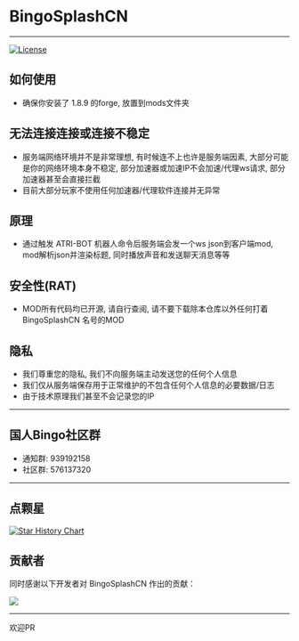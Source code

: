 # BingoSplashCN

---

[![License](https://img.shields.io/github/license/Sn0wo2/BingoSplashCN.svg?style=flat-square&logo=gnu)](https://raw.githubusercontent.com/Sn0wo2/BingoSplashCN/main/LICENSE)

## 如何使用

- 确保你安装了 1.8.9 的forge, 放置到mods文件夹

## 无法连接连接或连接不稳定

- 服务端网络环境并不是非常理想, 有时候连不上也许是服务端因素, 大部分可能是你的网络环境本身不稳定, 部分加速器或加速IP不会加速/代理ws请求,
  部分加速器甚至会直接拦截
- 目前大部分玩家不使用任何加速器/代理软件连接并无异常

## 原理

- 通过触发 ATRI-BOT 机器人命令后服务端会发一个ws json到客户端mod, mod解析json并渲染标题, 同时播放声音和发送聊天消息等等

## 安全性(RAT)

- MOD所有代码均已开源, 请自行查阅, 请不要下载除本仓库以外任何打着 BingoSplashCN 名号的MOD

## 隐私

- 我们尊重您的隐私, 我们不向服务端主动发送您的任何个人信息
- 我们仅从服务端保存用于正常维护的不包含任何个人信息的必要数据/日志
- 由于技术原理我们甚至不会记录您的IP

---

## 国人Bingo社区群

- 通知群: 939192158
- 社区群: 576137320

---

## 点颗星

<a href="https://star-history.com/#Sn0wo2/BingoSplashCN&Date">
 <picture>
   <source media="(prefers-color-scheme: dark)" srcset="https://api.star-history.com/svg?repos=Sn0wo2/BingoSplashCN&type=Date&theme=dark" />
   <source media="(prefers-color-scheme: light)" srcset="https://api.star-history.com/svg?repos=Sn0wo2/BingoSplashCN&type=Date" />
   <img alt="Star History Chart" src="https://api.star-history.com/svg?repos=Sn0wo2/BingoSplashCN&type=Date" />
 </picture>
</a>

## 贡献者

同时感谢以下开发者对 BingoSplashCN 作出的贡献：

<a href="https://github.com/Sn0wo2/BingoSplashCN/graphs/contributors">
  <img src="https://contrib.rocks/image?repo=Sn0wo2/BingoSplashCN&max=1000" />
</a>

---

欢迎PR